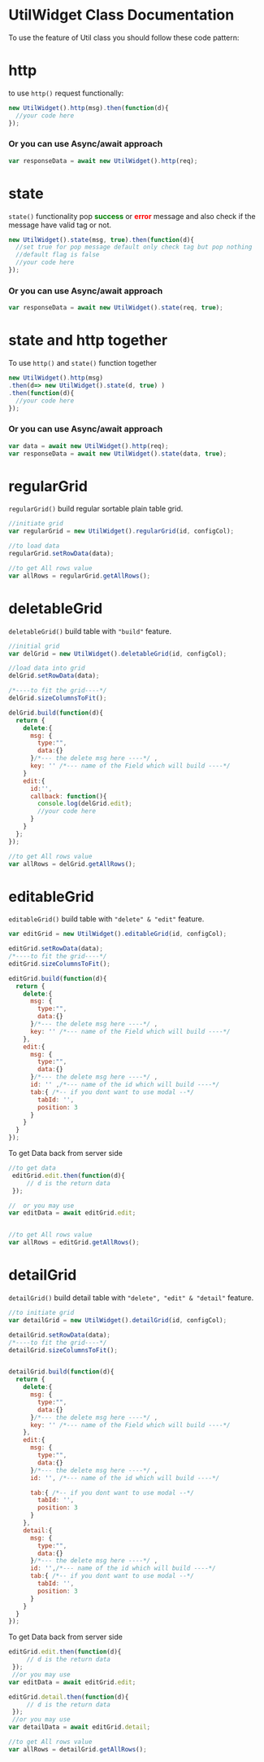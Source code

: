 **UtilWidget** Class Documentation
==============================================
To use the feature of Util class you should follow these code pattern:

# http

to use `http()` request functionally:

```javascript
new UtilWidget().http(msg).then(function(d){
  //your code here
});

```
### Or you can use Async/await approach

```javascript
var responseData = await new UtilWidget().http(req);

```

# state

`state()` functionality pop <span style="color:green;"> **success**</span> or <span style="color:red;">**error**</span> message and also check if the message have valid tag or not.

```javascript
new UtilWidget().state(msg, true).then(function(d){
  //set true for pop message default only check tag but pop nothing
  //default flag is false
  //your code here
});

```
### Or you can use Async/await approach

```javascript
var responseData = await new UtilWidget().state(req, true);

```

# state and http together

To use  `http()` and `state()` function together

```javascript
new UtilWidget().http(msg)
.then(d=> new UtilWidget().state(d, true) )
.then(function(d){
  //your code here
});
```
### Or you can use Async/await approach

```javascript
var data = await new UtilWidget().http(req);
var responseData = await new UtilWidget().state(data, true);
```


# regularGrid

`regularGrid()` build regular sortable plain table grid.

```javascript
//initiate grid
var regularGrid = new UtilWidget().regularGrid(id, configCol);
```
```javascript
//to load data 
regularGrid.setRowData(data);

//to get All rows value
var allRows = regularGrid.getAllRows();

```



# deletableGrid

`deletableGrid()` build table with `"build"` feature.

```javascript
//initial grid
var delGrid = new UtilWidget().deletableGrid(id, configCol);
```
```javascript
//load data into grid
delGrid.setRowData(data);

/*----to fit the grid----*/
delGrid.sizeColumnsToFit();

delGrid.build(function(d){
  return {
    delete:{
      msg: {
        type:"",
        data:{}
      }/*--- the delete msg here ----*/ ,
      key: '' /*--- name of the Field which will build ----*/
    }
    edit:{
      id:'',
      callback: function(){
        console.log(delGrid.edit);
        //your code here
      }
    }
  };
});

//to get All rows value
var allRows = delGrid.getAllRows();

```

# editableGrid

`editableGrid()` build table with `"delete" & "edit"` feature.

```javascript
var editGrid = new UtilWidget().editableGrid(id, configCol);
```
```javascript
editGrid.setRowData(data);
/*----to fit the grid----*/
editGrid.sizeColumnsToFit();

editGrid.build(function(d){
  return {
    delete:{
      msg: {
        type:"",
        data:{}
      }/*--- the delete msg here ----*/ ,
      key: '' /*--- name of the Field which will build ----*/
    },
    edit:{
      msg: {
        type:"",
        data:{}
      }/*--- the delete msg here ----*/ ,
      id: '' ,/*--- name of the id which will build ----*/
      tab:{ /*-- if you dont want to use modal --*/
        tabId: '',
        position: 3
      }
    }
  }
});
```
To get Data back from server side 

```javascript
//to get data
 editGrid.edit.then(function(d){
 	 // d is the return data
 });

//  or you may use
var editData = await editGrid.edit;


//to get All rows value
var allRows = editGrid.getAllRows();

```



# detailGrid

`detailGrid()` build detail table with `"delete", "edit" & "detail"` feature.

```javascript
//to initiate grid
var detailGrid = new UtilWidget().detailGrid(id, configCol);
```

```javascript
detailGrid.setRowData(data);
/*----to fit the grid----*/
detailGrid.sizeColumnsToFit();


detailGrid.build(function(d){
  return {
    delete:{
      msg: {
        type:"",
        data:{}
      }/*--- the delete msg here ----*/ ,
      key: '' /*--- name of the Field which will build ----*/
    },
    edit:{
      msg: {
        type:"",
        data:{}
      }/*--- the delete msg here ----*/ ,
      id: '', /*--- name of the id which will build ----*/

      tab:{ /*-- if you dont want to use modal --*/
        tabId: '',
        position: 3
      }
    },
    detail:{
      msg: {
        type:"",
        data:{}
      }/*--- the delete msg here ----*/ ,
      id: '',/*--- name of the id which will build ----*/
      tab:{ /*-- if you dont want to use modal --*/
        tabId: '',
        position: 3
      }
    }
  }
});
```
To get Data back from server side 
```javascript
editGrid.edit.then(function(d){
 	 // d is the return data
 });
 //or you may use
var editData = await editGrid.edit;

editGrid.detail.then(function(d){
 	 // d is the return data
 });
 //or you may use
var detailData = await editGrid.detail;

//to get All rows value
var allRows = detailGrid.getAllRows();

```

